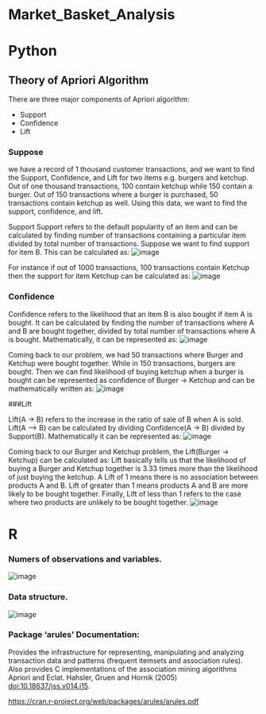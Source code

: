 # Market_Basket_Analysis

# Python

## Theory of Apriori Algorithm

There are three major components of Apriori algorithm:

- Support
- Confidence
- Lift

### Suppose 

we have a record of 1 thousand customer transactions, and we want to find the Support, Confidence, and Lift for two items e.g. burgers and ketchup. Out of one thousand transactions, 100 contain ketchup while 150 contain a burger. Out of 150 transactions where a burger is purchased, 50 transactions contain ketchup as well. Using this data, we want to find the support, confidence, and lift. 

Support Support refers to the default popularity of an item and can be calculated by finding number of transactions containing a particular item divided by total number of transactions. Suppose we want to find support for item B. This can be calculated as:
![image](https://user-images.githubusercontent.com/92646311/205537407-7d619c79-94cc-4766-8545-65a558ee1a4a.png)

For instance if out of 1000 transactions, 100 transactions contain Ketchup then the support for item Ketchup can be calculated as:
![image](https://user-images.githubusercontent.com/92646311/205537475-9b6484d9-2171-4630-a445-319de7ecdf21.png)

### Confidence

Confidence refers to the likelihood that an item B is also bought if item A is bought. It can be calculated by finding the number of transactions where A and B are bought together, divided by total number of transactions where A is bought. Mathematically, it can be represented as:
![image](https://user-images.githubusercontent.com/92646311/205537576-cb9d1e73-0ed1-4411-ae35-b7a15038f58c.png)

Coming back to our problem, we had 50 transactions where Burger and Ketchup were bought together. While in 150 transactions, burgers are bought. Then we can find likelihood of buying ketchup when a burger is bought can be represented as confidence of Burger -> Ketchup and can be mathematically written as:
![image](https://user-images.githubusercontent.com/92646311/205537635-f7d4e334-ebc0-4a07-8134-0a9fcbe40944.png)

###Lift

Lift(A -> B) refers to the increase in the ratio of sale of B when A is sold. Lift(A –> B) can be calculated by dividing Confidence(A -> B) divided by Support(B). Mathematically it can be represented as:
![image](https://user-images.githubusercontent.com/92646311/205537737-4d2cb8df-ef37-4016-bed8-ceb44d262e79.png)

Coming back to our Burger and Ketchup problem, the Lift(Burger -> Ketchup) can be calculated as:
Lift basically tells us that the likelihood of buying a Burger and Ketchup together is 3.33 times more than the likelihood of just buying the ketchup. A Lift of 1 means there is no association between products A and B. Lift of greater than 1 means products A and B are more likely to be bought together. Finally, Lift of less than 1 refers to the case where two products are unlikely to be bought together.
![image](https://user-images.githubusercontent.com/92646311/205537798-e64a4bf7-923d-47da-bafb-414cd8895e15.png)


# R


### Numers of observations and variables.

![image](https://user-images.githubusercontent.com/92646311/205535103-680869eb-e286-4151-9752-9847bc8054f3.png)

### Data  structure.

![image](https://user-images.githubusercontent.com/92646311/205535298-295d1adf-2e37-4e7a-b60f-cb62f611d014.png)

### Package ‘arules’ Documentation:

Provides the infrastructure for representing, manipulating and analyzing transaction data and patterns (frequent itemsets and association rules). Also provides C implementations of the association mining algorithms Apriori and Eclat. Hahsler, Gruen and Hornik (2005) <doi:10.18637/jss.v014.i15>.

https://cran.r-project.org/web/packages/arules/arules.pdf

